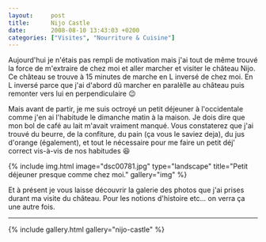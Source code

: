 ```yaml
---
layout:     post
title:      Nijo Castle
date:       2008-08-10 13:43:03 +0200
categories: ["Visites", "Nourriture & Cuisine"]
---
```


Aujourd'hui je n'étais pas rempli de motivation mais j'ai tout de même trouvé la force de m'extraire de chez moi et
aller marcher et visiter le château Nijo. Ce château se trouve à 15 minutes de marche en L inversé de chez moi. En
L inversé parce que j'ai d'abord dû marcher en paralèlle au château puis remonter vers lui en perpendiculaire :wink:

<!--more-->

Mais avant de partir, je me suis octroyé un petit déjeuner à l'occidentale comme j'en ai l'habitude le dimanche
matin à la maison. Je dois dire que mon bol de café au lait m'avait vraiment manqué. Vous constaterez que j'ai
trouvé du beurre, de la confiture, du pain (ça vous le saviez deja), du jus d'orange (également), et tout le
nécessaire pour me faire un petit déj' correct vis-à-vis de nos habitudes :laughing:

<!-- /assets/images/posts/2008-08-10-nijo-castle/dsc00781.jpg -->
{% include img.html
    image="dsc00781.jpg"
    type="landscape"
    title="Petit déjeuner presque comme chez moi."
    gallery="img"
%}

Et à présent je vous laisse découvrir la galerie des photos que j'ai prises durant ma visite du château. Pour les
notions d'histoire etc... on verra ça une autre fois.

-----

{% include gallery.html gallery="nijo-castle" %}

